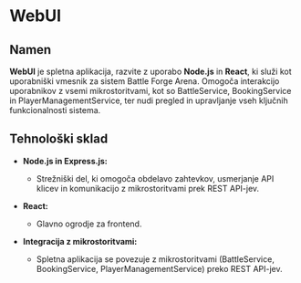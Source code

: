 # WebUI

## Namen

**WebUI** je spletna aplikacija, razvite z uporabo **Node.js** in **React**, ki služi kot uporabniški vmesnik za sistem Battle Forge Arena. Omogoča interakcijo uporabnikov z vsemi mikrostoritvami, kot so BattleService, BookingService in PlayerManagementService, ter nudi pregled in upravljanje vseh ključnih funkcionalnosti sistema.

## Tehnološki sklad

- **Node.js in Express.js:**  
  - Strežniški del, ki omogoča obdelavo zahtevkov, usmerjanje API klicev in komunikacijo z mikrostoritvami prek REST API-jev.
  
- **React:**  
  - Glavno ogrodje za frontend.
  
- **Integracija z mikrostoritvami:**  
  - Spletna aplikacija se povezuje z mikrostoritvami (BattleService, BookingService, PlayerManagementService) preko REST API-jev.